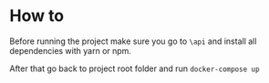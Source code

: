 # How to

Before running the project make sure you go to ```\api``` and install all dependencies with yarn or npm.

After that go back to project root folder and run ```docker-compose up```
